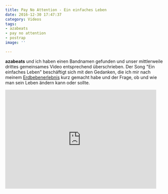 ```yaml
---
title: Pay No Attention - Ein einfaches Leben
date: 2016-12-30 17:47:37
category: Videos
tags:
- azabeats
- pay no attention
- postrap
image: ''

---
```


**azabeats** und ich haben einen Bandnamen gefunden und unser mittlerweile drittes gemeinsames Video entsprechend überschrieben. Der Song "Ein einfaches Leben" beschäftigt sich mit den Gedanken, die ich mir nach meinem [Erdbebenerlebnis](http://www.misantropolis.de/2015/05/unterstuetzung-fuer-nepal/) kurz gemacht habe und der Frage, ob und wie man sein Leben ändern kann oder sollte.  
<iframe width="480" height="315" src="https://www.youtube.com/embed/sGq93rvG3J0" frameborder="0" allowfullscreen></iframe>
